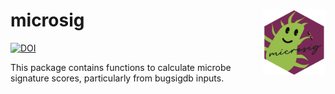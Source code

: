 # microsig   <img src="man/microsig_hex.png" align="right" width="100" />
[![DOI](https://zenodo.org/badge/698243710.svg)](https://zenodo.org/badge/latestdoi/698243710)

This package contains functions to calculate microbe signature scores, particularly from bugsigdb inputs.


